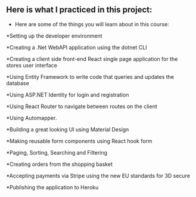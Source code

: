 ## Here is what I practiced in this project:
* Here are some of the things you will learn about in this course:

*Setting up the developer environment

*Creating a .Net WebAPI application using the dotnet CLI

*Creating a client side front-end React single page application for the stores user interface

*Using Entity Framework to write code that queries and updates the database

*Using ASP.NET Identity for login and registration

*Using React Router to navigate between routes on the client

*Using Automapper.

*Building a great looking UI using Material Design

*Making reusable form components using React hook form

*Paging, Sorting, Searching and Filtering

*Creating orders from the shopping basket

*Accepting payments via Stripe using the new EU standards for 3D secure

*Publishing the application to Heroku
